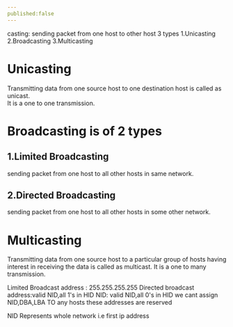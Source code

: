```yaml
---
published:false
---
```

casting: sending packet from one host to other host
3 types
1.Unicasting
2.Broadcasting
3.Multicasting

# Unicasting
Transmitting data from one source host to one destination host is called as unicast.<br>
It is a one to one transmission.

# Broadcasting is of 2 types
## 1.Limited Broadcasting
sending packet from one host to all other hosts in same network.
## 2.Directed Broadcasting
sending packet from one host to all other hosts in some other network.

# Multicasting
Transmitting data from one source host to a particular group of hosts having interest in receiving the data is called as multicast.
It is a one to many transmission.

Limited Broadcast address : 255.255.255.255
Directed broadcast address:valid NID,all 1's in HID
NID: valid NID,all 0's in HID
we cant assign NID,DBA,LBA TO any hosts these addresses are reserved

NID Represents whole network i.e first ip address
